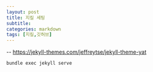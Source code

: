 ```yaml
---
layout: post
title: 지킬 세팅
subtitle: 
categories: markdown
tags: [지킬,깃허브]
---
```


-- https://jekyll-themes.com/jeffreytse/jekyll-theme-yat


```git
bundle exec jekyll serve
```